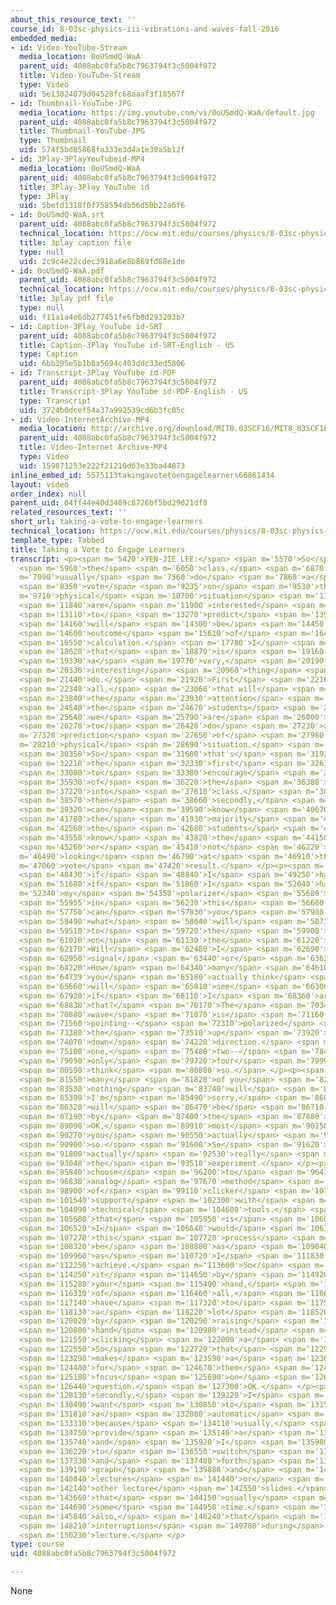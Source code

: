 ```yaml
---
about_this_resource_text: ''
course_id: 8-03sc-physics-iii-vibrations-and-waves-fall-2016
embedded_media:
- id: Video-YouTube-Stream
  media_location: 0oUSmdQ-WaA
  parent_uid: 4088abc0fa5b8c7963794f3c5004f972
  title: Video-YouTube-Stream
  type: Video
  uid: 5e13824079d04528fc68aaaf3f18567f
- id: Thumbnail-YouTube-JPG
  media_location: https://img.youtube.com/vi/0oUSmdQ-WaA/default.jpg
  parent_uid: 4088abc0fa5b8c7963794f3c5004f972
  title: Thumbnail-YouTube-JPG
  type: Thumbnail
  uid: 574f5bd85868fa333e3d4a1e30a5b12f
- id: 3Play-3PlayYouTubeid-MP4
  media_location: 0oUSmdQ-WaA
  parent_uid: 4088abc0fa5b8c7963794f3c5004f972
  title: 3Play-3Play YouTube id
  type: 3Play
  uid: 5befd1318f0f758594db56d50b22a6f6
- id: 0oUSmdQ-WaA.srt
  parent_uid: 4088abc0fa5b8c7963794f3c5004f972
  technical_location: https://ocw.mit.edu/courses/physics/8-03sc-physics-iii-vibrations-and-waves-fall-2016/instructor-insights/taking-a-vote-to-engage-learners/0oUSmdQ-WaA.srt
  title: 3play caption file
  type: null
  uid: 2c9c4e22cdec3918a6e8b869fd88e1de
- id: 0oUSmdQ-WaA.pdf
  parent_uid: 4088abc0fa5b8c7963794f3c5004f972
  technical_location: https://ocw.mit.edu/courses/physics/8-03sc-physics-iii-vibrations-and-waves-fall-2016/instructor-insights/taking-a-vote-to-engage-learners/0oUSmdQ-WaA.pdf
  title: 3play pdf file
  type: null
  uid: f11a1a4e6db277451fe6fb8d293203b7
- id: Caption-3Play YouTube id-SRT
  parent_uid: 4088abc0fa5b8c7963794f3c5004f972
  title: Caption-3Play YouTube id-SRT-English - US
  type: Caption
  uid: 6bb395e5b1b8a5694c403ddc33ed5806
- id: Transcript-3Play YouTube id-PDF
  parent_uid: 4088abc0fa5b8c7963794f3c5004f972
  title: Transcript-3Play YouTube id-PDF-English - US
  type: Transcript
  uid: 3724b0dcef54a37a992539cd6b3fc05c
- id: Video-InternetArchive-MP4
  media_location: http://archive.org/download/MIT8.03SCF16/MIT8_03SCF16_Educator06_Voting_300k.mp4
  parent_uid: 4088abc0fa5b8c7963794f3c5004f972
  title: Video-Internet Archive-MP4
  type: Video
  uid: 159871253e222f21210d63e33ba44873
inline_embed_id: 5575113takingavotetoengagelearners60861434
layout: video
order_index: null
parent_uid: 04ff44e40d3409c8726bf5bd29021df8
related_resources_text: ''
short_url: taking-a-vote-to-engage-learners
technical_location: https://ocw.mit.edu/courses/physics/8-03sc-physics-iii-vibrations-and-waves-fall-2016/instructor-insights/taking-a-vote-to-engage-learners
template_type: Tabbed
title: Taking a Vote to Engage Learners
transcript: <p><span m='5420'>YEN-JIE LEE:</span> <span m='5570'>So</span> <span m='5720'>during</span>
  <span m='5960'>the</span> <span m='6050'>class,</span> <span m='6870'>I</span> <span
  m='7090'>usually</span> <span m='7560'>do</span> <span m='7860'>a</span> <span m='8000'>little</span>
  <span m='8350'>vote</span> <span m='9235'>on</span> <span m='9530'>the</span> <span
  m='9710'>physical</span> <span m='10700'>situation</span> <span m='11660'>we</span>
  <span m='11840'>are</span> <span m='11900'>interested</span> <span m='12185'>in</span>
  <span m='13110'>to</span> <span m='13270'>predict</span> <span m='13930'>what</span>
  <span m='14160'>will</span> <span m='14300'>be</span> <span m='14450'>the</span>
  <span m='14600'>outcome</span> <span m='15610'>of</span> <span m='16460'>the</span>
  <span m='16550'>calculation.</span> <span m='17780'>I</span> <span m='17900'>think</span>
  <span m='18620'>that</span> <span m='18870'>is</span> <span m='19160'>actually</span>
  <span m='19330'>a</span> <span m='19770'>very,</span> <span m='20190'>very</span>
  <span m='20330'>interesting</span> <span m='20960'>thing</span> <span m='21310'>to</span>
  <span m='21440'>do.</span> <span m='21920'>First</span> <span m='22160'>of</span>
  <span m='22340'>all,</span> <span m='23060'>that will</span> <span m='23390'>attract</span>
  <span m='23840'>the</span> <span m='23930'>attention</span> <span m='24420'>of</span>
  <span m='24540'>the</span> <span m='24670'>students</span> <span m='25490'>that</span>
  <span m='25640'>we</span> <span m='25790'>are</span> <span m='26000'>going</span>
  <span m='26270'>to</span> <span m='26420'>do</span> <span m='27230'>a</span> <span
  m='27320'>prediction</span> <span m='27650'>of</span> <span m='27980'>a</span> <span
  m='28210'>physical</span> <span m='28690'>situation.</span> <span m='29740'>OK?</span>
  <span m='30350'>So</span> <span m='31680'>that's</span> <span m='31920'>actually</span>
  <span m='32210'>the</span> <span m='32330'>first</span> <span m='32610'>purpose,</span>
  <span m='33080'>to</span> <span m='33380'>encourage</span> <span m='34150'>participation</span>
  <span m='35930'>of</span> <span m='36220'>the</span> <span m='36380'>students</span>
  <span m='37220'>into</span> <span m='37610'>class.</span> <span m='38420'>And</span>
  <span m='38570'>then</span> <span m='38660'>secondly,</span> <span m='39170'>I</span>
  <span m='39320'>can</span> <span m='39590'>know</span> <span m='40670'>if</span>
  <span m='41780'>the</span> <span m='41930'>majority</span> <span m='42500'>of</span>
  <span m='42560'>the</span> <span m='42680'>students</span> <span m='43130'>already</span>
  <span m='43550'>know</span> <span m='43820'>the</span> <span m='44150'>outcome</span>
  <span m='45260'>or</span> <span m='45410'>not</span> <span m='46220'>by</span> <span
  m='46490'>looking</span> <span m='46790'>at</span> <span m='46910'>the</span> <span
  m='47060'>vote</span> <span m='47420'>result.</span> </p><p><span m='48020'>So</span>
  <span m='48430'>if</span> <span m='48840'>I</span> <span m='49250'>have--</span>
  <span m='51680'>if</span> <span m='51860'>I</span> <span m='52040'>have</span> <span
  m='52340'>my</span> <span m='54350'>polarizer</span> <span m='55680'>orienting</span>
  <span m='55955'>in</span> <span m='56230'>this</span> <span m='56680'>direction,</span>
  <span m='57750'>can</span> <span m='57830'>you</span> <span m='57980'>predict</span>
  <span m='58490'>what</span> <span m='58640'>will</span> <span m='58730'>happen</span>
  <span m='59510'>to</span> <span m='59720'>the</span> <span m='59900'>readout</span>
  <span m='61010'>on</span> <span m='61130'>the</span> <span m='61220'>scope?</span>
  <span m='62170'>Will</span> <span m='62480'>I</span> <span m='62690'>see</span>
  <span m='62950'>signal</span> <span m='63440'>or</span> <span m='63620'>not?</span>
  <span m='64220'>How</span> <span m='64340'>many</span> <span m='64610'>of</span>
  <span m='64739'>you</span> <span m='65180'>actually think</span> <span m='65510'>we</span>
  <span m='65660'>will</span> <span m='65810'>see</span> <span m='66300'>signal</span>
  <span m='67930'>if</span> <span m='68110'>I</span> <span m='68360'>arrange</span>
  <span m='68830'>that?</span> <span m='70170'>The</span> <span m='70340'>electromagnetic</span>
  <span m='70880'>wave</span> <span m='71070'>is</span> <span m='71160'>actually</span>
  <span m='71560'>pointing--</span> <span m='72310'>polarized</span> <span m='73120'>in</span>
  <span m='73380'>the</span> <span m='73510'>up</span> <span m='73920'>and</span>
  <span m='74070'>down</span> <span m='74220'>direction.</span> <span m='74730'>OK,</span>
  <span m='75100'>one,</span> <span m='75480'>two--</span> <span m='78460'>OK,</span>
  <span m='79090'>only</span> <span m='79720'>four</span> <span m='79990'>people</span>
  <span m='80590'>think</span> <span m='80800'>so.</span> </p><p><span m='81430'>How</span>
  <span m='81550'>many</span> <span m='81820'>of you</span> <span m='82130'>think</span>
  <span m='83530'>nothing</span> <span m='83740'>will</span> <span m='84340'>change?</span>
  <span m='85390'>I'm</span> <span m='85490'>sorry,</span> <span m='86070'>nothing</span>
  <span m='86320'>will</span> <span m='86470'>be</span> <span m='86710'>observed</span>
  <span m='87190'>by</span> <span m='87400'>the</span> <span m='87880'>scope.</span>
  <span m='89090'>OK,</span> <span m='89910'>most</span> <span m='90150'>of</span>
  <span m='90270'>you</span> <span m='90550'>actually</span> <span m='90660'>think</span>
  <span m='90900'>so.</span> <span m='91600'>So</span> <span m='91620'>let's</span>
  <span m='91800'>actually</span> <span m='92530'>really</span> <span m='92850'>do</span>
  <span m='93040'>the</span> <span m='93510'>experiment.</span> </p><p><span m='95660'>I</span>
  <span m='95840'>choose</span> <span m='96200'>to</span> <span m='96410'>use an</span>
  <span m='96830'>analog</span> <span m='97670'>method</span> <span m='98480'>instead</span>
  <span m='98900'>of</span> <span m='99110'>clicker</span> <span m='101150'>or</span>
  <span m='101540'>support</span> <span m='102300'>with</span> <span m='102980'>other</span>
  <span m='104090'>technical</span> <span m='104600'>tools.</span> <span m='105470'>And</span>
  <span m='105680'>that</span> <span m='105950'>is</span> <span m='106070'>because</span>
  <span m='106520'>I</span> <span m='106640'>would</span> <span m='106790'>like</span>
  <span m='107270'>this</span> <span m='107720'>process</span> <span m='108170'>to</span>
  <span m='108320'>be</span> <span m='108880'>as</span> <span m='109040'>smooth</span>
  <span m='109960'>as</span> <span m='110720'>I</span> <span m='111830'>could</span>
  <span m='112250'>achieve.</span> <span m='113600'>So</span> <span m='113900'>doing</span>
  <span m='114250'>it</span> <span m='114650'>by</span> <span m='114920'>raising</span>
  <span m='115280'>your</span> <span m='115490'>hand,</span> <span m='116070'>first</span>
  <span m='116310'>of</span> <span m='116460'>all,</span> <span m='116630'>they</span>
  <span m='117140'>have</span> <span m='117320'>to</span> <span m='117500'>do</span>
  <span m='118130'>a</span> <span m='118220'>lot</span> <span m='118520'>more</span>
  <span m='120020'>by</span> <span m='120290'>raising</span> <span m='120620'>your</span>
  <span m='120800'>hand</span> <span m='120980'>instead</span> <span m='121310'>of</span>
  <span m='121550'>clicking</span> <span m='122000'>a</span> <span m='122090'>button.</span>
  <span m='122550'>So</span> <span m='122720'>that</span> <span m='122950'>actually</span>
  <span m='123290'>makes</span> <span m='123590'>a</span> <span m='123680'>difference</span>
  <span m='124480'>for</span> <span m='124670'>them</span> <span m='124940'>to</span>
  <span m='125180'>focus</span> <span m='125690'>on</span> <span m='126260'>my</span>
  <span m='126440'>question.</span> <span m='127300'>OK.</span> </p><p><span m='127910'>So</span>
  <span m='128130'>secondly,</span> <span m='129229'>I</span> <span m='129410'>don't</span>
  <span m='130490'>want</span> <span m='130850'>to</span> <span m='131540'>do</span>
  <span m='131810'>a</span> <span m='132080'>automatic</span> <span m='132840'>counting</span>
  <span m='133310'>because</span> <span m='134110'>usually,</span> <span m='134330'>they</span>
  <span m='134750'>provide</span> <span m='135140'>a</span> <span m='135230'>graph,</span>
  <span m='135740'>and</span> <span m='135920'>I</span> <span m='135980'>have</span>
  <span m='136220'>to</span> <span m='136550'>switch</span> <span m='137000'>back</span>
  <span m='137330'>and</span> <span m='137480'>forth</span> <span m='138710'>between</span>
  <span m='139190'>graph</span> <span m='139880'>and</span> <span m='140630'>my</span>
  <span m='140840'>lectures</span> <span m='141440'>or</span> <span m='141830'>my</span>
  <span m='142140'>other lecture</span> <span m='142550'>slides.</span> <span m='143490'>And</span>
  <span m='143660'>that</span> <span m='144150'>usually</span> <span m='144470'>takes</span>
  <span m='144690'>some</span> <span m='144950'>time.</span> <span m='145640'>And</span>
  <span m='145840'>also,</span> <span m='146240'>that</span> <span m='146480'>introduces</span>
  <span m='148210'>interruptions</span> <span m='149780'>during</span> <span m='150050'>my</span>
  <span m='150230'>lecture.</span> </p>
type: course
uid: 4088abc0fa5b8c7963794f3c5004f972

---
```

None